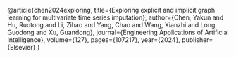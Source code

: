 @article{chen2024exploring,
  title={Exploring explicit and implicit graph learning for multivariate time series imputation},
  author={Chen, Yakun and Hu, Ruotong and Li, Zihao and Yang, Chao and Wang, Xianzhi and Long, Guodong and Xu, Guandong},
  journal={Engineering Applications of Artificial Intelligence},
  volume={127},
  pages={107217},
  year={2024},
  publisher={Elsevier}
}